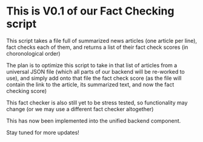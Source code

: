 # This is V0.1 of our Fact Checking script

This script takes a file full of summarized news articles (one article per line), fact checks each of them, and returns a list of their fact check scores (in choronological order)

The plan is to optimize this script to take in that list of articles from a universal JSON file (which all parts of our backend will be re-worked to use), and simply add onto that file the fact check score (as the file will contain the link to the article, its summarized text, and now the fact checking score)

This fact checker is also still yet to be stress tested, so functionality may change (or we may use a different fact checker altogether)

This has now been implemented into the unified backend component.

Stay tuned for more updates!